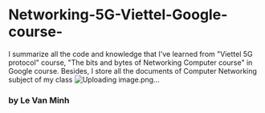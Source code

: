 # Networking-5G-Viettel-Google-course-
I summarize all the code and knowledge that I've learned from "Viettel 5G protocol" course, "The bits and bytes of Networking Computer course" in Google course. Besides, I store all the documents of Computer Networking subject of my class
![Uploading image.png…]()
### by Le Van Minh



